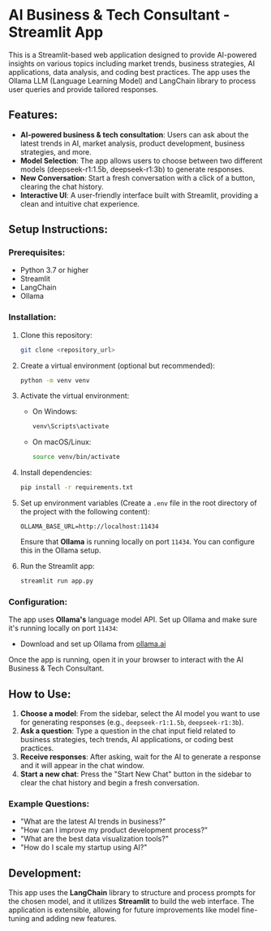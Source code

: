 # AI Business & Tech Consultant - Streamlit App

This is a Streamlit-based web application designed to provide AI-powered insights on various topics including market trends, business strategies, AI applications, data analysis, and coding best practices. The app uses the Ollama LLM (Language Learning Model) and LangChain library to process user queries and provide tailored responses.

## Features:
- **AI-powered business & tech consultation**: Users can ask about the latest trends in AI, market analysis, product development, business strategies, and more.
- **Model Selection**: The app allows users to choose between two different models (deepseek-r1:1.5b, deepseek-r1:3b) to generate responses.
- **New Conversation**: Start a fresh conversation with a click of a button, clearing the chat history.
- **Interactive UI**: A user-friendly interface built with Streamlit, providing a clean and intuitive chat experience.

## Setup Instructions:

### Prerequisites:
- Python 3.7 or higher
- Streamlit
- LangChain
- Ollama

### Installation:
1. Clone this repository:
   ```bash
   git clone <repository_url>
   ```

2. Create a virtual environment (optional but recommended):
   ```bash
   python -m venv venv
   ```

3. Activate the virtual environment:
   - On Windows:
     ```bash
     venv\Scripts\activate
     ```
   - On macOS/Linux:
     ```bash
     source venv/bin/activate
     ```

4. Install dependencies:
   ```bash
   pip install -r requirements.txt
   ```

5. Set up environment variables (Create a `.env` file in the root directory of the project with the following content):
   ```env
   OLLAMA_BASE_URL=http://localhost:11434
   ```

   Ensure that **Ollama** is running locally on port `11434`. You can configure this in the Ollama setup.

6. Run the Streamlit app:
   ```bash
   streamlit run app.py
   ```

### Configuration:
The app uses **Ollama's** language model API. Set up Ollama and make sure it's running locally on port `11434`:
- Download and set up Ollama from [ollama.ai](https://ollama.ai/)

Once the app is running, open it in your browser to interact with the AI Business & Tech Consultant.

## How to Use:
1. **Choose a model**: From the sidebar, select the AI model you want to use for generating responses (e.g., `deepseek-r1:1.5b`, `deepseek-r1:3b`).
2. **Ask a question**: Type a question in the chat input field related to business strategies, tech trends, AI applications, or coding best practices.
3. **Receive responses**: After asking, wait for the AI to generate a response and it will appear in the chat window.
4. **Start a new chat**: Press the "Start New Chat" button in the sidebar to clear the chat history and begin a fresh conversation.

### Example Questions:
- "What are the latest AI trends in business?"
- "How can I improve my product development process?"
- "What are the best data visualization tools?"
- "How do I scale my startup using AI?"

## Development:
This app uses the **LangChain** library to structure and process prompts for the chosen model, and it utilizes **Streamlit** to build the web interface. The application is extensible, allowing for future improvements like model fine-tuning and adding new features.

